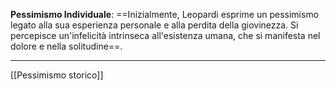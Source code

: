 **Pessimismo Individuale**: ==Inizialmente, Leopardi esprime un pessimismo legato alla sua esperienza personale e alla perdita della giovinezza. Si percepisce un'infelicità intrinseca all'esistenza umana, che si manifesta nel dolore e nella solitudine==.

---
[[Pessimismo storico]]
